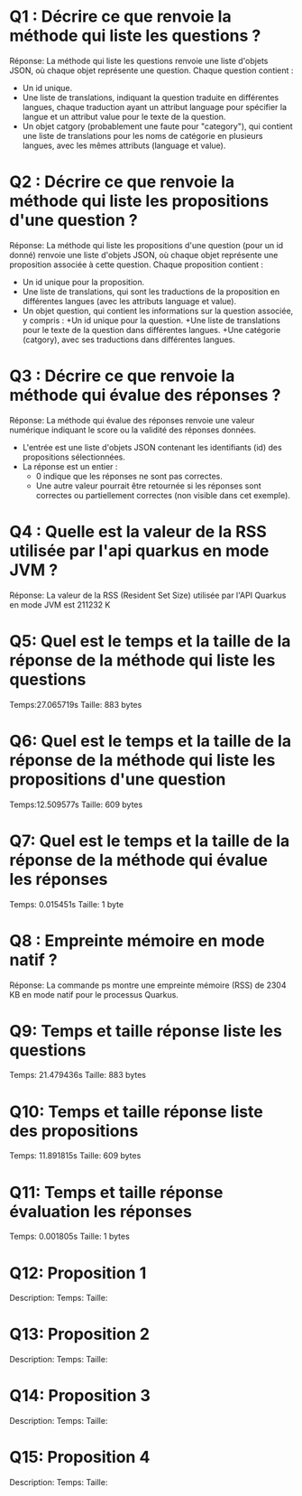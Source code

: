 # Q1 : Décrire ce que renvoie la méthode qui liste les questions ?
Réponse:
La méthode qui liste les questions renvoie une liste d'objets JSON, où chaque objet représente une question. Chaque question contient :

- Un id unique.
- Une liste de translations, indiquant la question traduite en différentes langues, chaque traduction ayant un attribut language pour spécifier la langue et un attribut value pour le texte de la question.
- Un objet catgory (probablement une faute pour "category"), qui contient une liste de translations pour les noms de catégorie en plusieurs langues, avec les mêmes attributs (language et value).

# Q2 : Décrire ce que renvoie la méthode qui liste les propositions d'une question ?
Réponse:
La méthode qui liste les propositions d'une question (pour un id donné) renvoie une liste d'objets JSON, où chaque objet représente une proposition associée à cette question. Chaque proposition contient :

- Un id unique pour la proposition.
- Une liste de translations, qui sont les traductions de la proposition en différentes langues (avec les attributs language et value).
- Un objet question, qui contient les informations sur la question associée, y compris :
    +Un id unique pour la question.
    +Une liste de translations pour le texte de la question dans différentes langues.
    +Une catégorie (catgory), avec ses traductions dans différentes langues.

# Q3 : Décrire ce que renvoie la méthode qui évalue des réponses ?
Réponse:
La méthode qui évalue des réponses renvoie une valeur numérique indiquant le score ou la validité des réponses données.

- L'entrée est une liste d'objets JSON contenant les identifiants (id) des propositions sélectionnées.
- La réponse est un entier :
    + 0 indique que les réponses ne sont pas correctes.
    + Une autre valeur pourrait être retournée si les réponses sont correctes ou partiellement correctes (non visible dans cet exemple).

# Q4 : Quelle est la valeur de la RSS utilisée par l'api quarkus en mode JVM ?
Réponse:
La valeur de la RSS (Resident Set Size) utilisée par l'API Quarkus en mode JVM est 211232 K

# Q5: Quel est le temps et la taille de la réponse  de la méthode qui liste les questions
Temps:27.065719s
Taille: 883 bytes

# Q6: Quel est le temps et la taille de la réponse  de la méthode qui liste les propositions d'une question
Temps:12.509577s
Taille: 609 bytes

# Q7: Quel est le temps et la taille de la réponse  de la méthode qui évalue les réponses
Temps: 0.015451s
Taille: 1 byte

# Q8 : Empreinte mémoire en mode natif ?
Réponse:
La commande ps montre une empreinte mémoire (RSS) de 2304 KB en mode natif pour le processus Quarkus.

# Q9: Temps et  taille  réponse   liste les questions
Temps: 21.479436s
Taille: 883 bytes

# Q10: Temps et  taille  réponse  liste des propositions
Temps: 11.891815s
Taille: 609 bytes

# Q11: Temps et  taille  réponse  évaluation les réponses
Temps: 0.001805s
Taille: 1 bytes

# Q12:  Proposition 1
Description:
Temps:
Taille:

# Q13:  Proposition 2
Description:
Temps:
Taille:

# Q14:  Proposition 3
Description:
Temps:
Taille:

# Q15:  Proposition 4
Description:
Temps:
Taille: